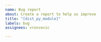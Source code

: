 ```yaml
---
name: Bug report
about: Create a report to help us improve
title: "[dist_py_module]"
labels: bug
assignees: vroncevic

---
```



